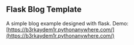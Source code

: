 ## Flask Blog Template
A simple blog example designed with flask.
Demo: [https://b3rkaydem1r.pythonanywhere.com/](https://b3rkaydem1r.pythonanywhere.com/)